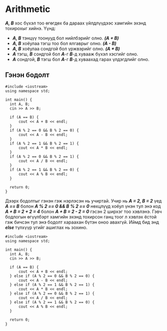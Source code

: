# Arithmetic
_**A, B**_ хос бүхэл тоо өгөгдөх ба дараах үйлдлүүдээс хамгийн эхэнд тохирохыг хийнэ. Үүнд:
* _**A, B**_ тэнцүү тоонууд бол нийлбэрийг олно. _**(A + B)**_
* _**A, B**_ хоёулаа тэгш тоо бол ялгаврыг олно. _**(A - B)**_
* _**A, B**_ хоёулаа сондгой бол үржвэрийг олно. _**(A * B)**_
* _**A**_ тэгш, _**B**_ сондгой бол _**A**_-г _**B**_-д хувааж бүхэл хэсгийг олно.
* _**A**_ сондгой, _**B**_ тэгш бол _**A**_-г _**B**_-д хуваахад гарах үлдэгдлийг олно.

## Гэнэн бодолт
```
#include <iostream>
using namespace std;

int main() {
  int A, B;
  cin >> A >> B;

  if (A == B) {
      cout << A + B << endl;
  }
  if (A % 2 == 0 && B % 2 == 0) {
      cout << A - B << endl;
  }
  if (A % 2 == 1 && B % 2 == 1) {
      cout << A * B << endl;
  }  
  if (A % 2 == 0 && B % 2 == 1) {
      cout << A / B << endl;
  }  
  if (A % 2 == 1 && B % 2 == 0) {
      cout << A % B << endl;
  }

  return 0;
}
```

Дээрх бодолтыг гэнэн гэж нэрлэсэн нь учиртай. Учир нь _**A = 2, B = 2**_ үед _**A == B**_ болон _**A % 2 == 0 && B % 2 == 0**_ нөхцлүүд хоёул үнэн тул энэ код _**A + B = 2 + 2 = 4**_ болон _**A + B = 2 - 2 = 0**_ гэсэн 2 ширхэг тоо хэвлэнэ. Гэвч бодлогын өгүүлбэрт хамгийн эхэнд тохирсон ганц тоог л хэвлэх ёстой гэж бичсэн тул энэ бодолт хараахан бүтэн оноо авахгүй. Иймд бид энд _**else**_ түлхүүр үгийг ашиглах нь зохино.

```
#include <iostream>
using namespace std;

int main() {
  int A, B;
  cin >> A >> B;

  if (A == B) {
      cout << A + B << endl;
  } else if (A % 2 == 0 && B % 2 == 0) {
      cout << A - B << endl;
  } else if (A % 2 == 1 && B % 2 == 1) {
      cout << A * B << endl;
  } else if (A % 2 == 0 && B % 2 == 1) {
      cout << A / B << endl;
  } else if (A % 2 == 1 && B % 2 == 0) {
      cout << A % B << endl;
  }

  return 0;
}
```
